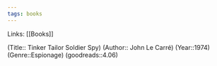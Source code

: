 ```yaml
---
tags: books
---
```

Links: [[Books]]

(Title:: Tinker Tailor Soldier Spy)
(Author:: John Le Carré)
(Year::1974)
(Genre::Espionage)
(goodreads::4.06)










